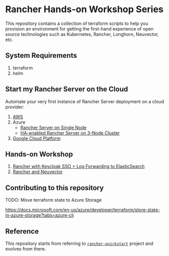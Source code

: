 # Rancher Hands-on Workshop Series

This repository contains a collection of terraform scripts to help you provision an environment for getting the first-hand experience of open source technologies such as Kubernetes, Rancher, Longhorn, Neuvector, etc.

## System Requirements

1. terraform
2. helm

## Start my Rancher Server on the Cloud

Automate your very first instance of Rancher Server deployment on a cloud provider:

1. [AWS](./scenarios/aws-ec2/rancher-server)
2. Azure
    * [Rancher Server on Single Node](./scenarios/azure/rancher-server)
    * [HA-enabled Rancher Server on 3-Node Cluster](./scenarios/azure/rancher-server-ha)
3. [Google Cloud Platform](./scenarios/gcp/rancher-server)

## Hands-on Workshop

1. [Rancher with Keycloak SSO + Log Forwarding to ElasticSearch](./scenarios/azure/rancher-keycloak-elastic)
2. [Rancher and Neuvector](./scenarios/azure/rancher-neuvector)


## Contributing to this repository

TODO: Move terraform state to Azure Storage

https://docs.microsoft.com/en-us/azure/developer/terraform/store-state-in-azure-storage?tabs=azure-cli


## Reference

This repository starts from referring to [`rancher-quickstart`](https://github.com/rancher/quickstart) project and evolves from there. 

